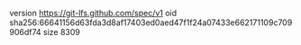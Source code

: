 version https://git-lfs.github.com/spec/v1
oid sha256:66641156d63fda3d8af17403ed0aed47f1f24a07433e662171109c709906df74
size 8309
